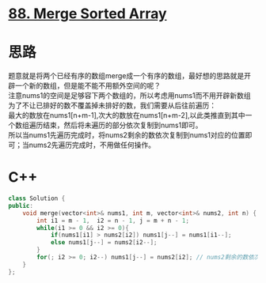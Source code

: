 # [88. Merge Sorted Array](https://leetcode.com/problems/merge-sorted-array/description/)
# 思路
题意就是将两个已经有序的数组merge成一个有序的数组，最好想的思路就是开辟一个新的数组，但是能不能不用额外空间的呢？  
注意nums1的空间是足够容下两个数组的，所以考虑用nums1而不用开辟新数组  
为了不让已排好的数不覆盖掉未排好的数，我们需要从后往前遍历：  
最大的数放在nums1[n+m-1],次大的数放在nums1[n+m-2],以此类推直到其中一个数组遍历结束，然后将未遍历的部分依次复制到nums1即可。  
所以当nums1先遍历完成时，将nums2剩余的数依次复制到nums1对应的位置即可；当nums2先遍历完成时，不用做任何操作。
# C++
``` C++
class Solution {
public:
    void merge(vector<int>& nums1, int m, vector<int>& nums2, int n) {
        int i1 = m - 1,  i2 = n - 1, j = m + n - 1;
        while(i1 >= 0 && i2 >= 0){
            if(nums1[i1] > nums2[i2]) nums1[j--] = nums1[i1--];
            else nums1[j--] = nums2[i2--];
        }
        for(; i2 >= 0; i2--) nums1[j--] = nums2[i2]; // nums2剩余的数依次复制到nums1对应的位置
    }
};
```
